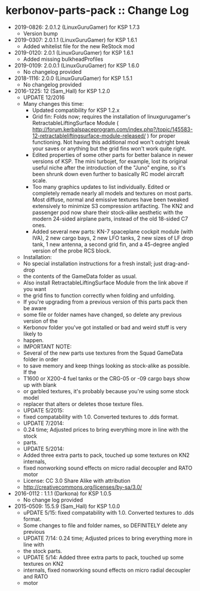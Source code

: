# kerbonov-parts-pack :: Change Log

* 2019-0826: 2.0.1.2 (LinuxGuruGamer) for KSP 1.7.3
	+ Version bump
* 2019-0307: 2.0.1.1 (LinuxGuruGamer) for KSP 1.6.1
	+ Added whitelist file for the new ReStock mod
* 2019-0120: 2.0.1 (LinuxGuruGamer) for KSP 1.6.1
	+ Added missing bulkheadProfiles
* 2019-0109: 2.0.0.1 (LinuxGuruGamer) for KSP 1.6.0
	+ No changelog provided
* 2018-1116: 2.0.0 (LinuxGuruGamer) for KSP 1.5.1
	+ No changelog provided
* 2016-1225: 12 (Sam_Hall) for KSP 1.2.0
	+ UPDATE 12/2016
	+ Many changes this time:
		- Updated compatibility for KSP 1.2.x
		- Grid fin: Folds now; requires the installation of linuxgurugamer's RetractableLiftingSurface Module ( <http://forum.kerbalspaceprogram.com/index.php?/topic/145583-12-retractableliftingsurface-module-released/> ) for proper functioning. Not having this additional mod won't outright break your saves or anything but the grid fins won't work quite right.
		- Edited properties of some other parts for better balance in newer versions of KSP. The mini turbojet, for example, lost its original useful niche after the introduction of the "Juno" engine, so it's been shrunk down even further to basically RC model aircraft scale.
		- Too many graphics updates to list individually. Edited or completely remade nearly all models and textures on most parts. Most diffuse, normal and emissive textures have been tweaked extensively to minimize S3 compression artifacting. The KN2 and passenger pod now share their stock-alike aesthetic with the modern 24-sided airplane parts, instead of the old 18-sided C7 ones.
		- Added several new parts: KN-7 spaceplane cockpit module (with IVA), 2 new cargo bays, 2 new LFO tanks, 2 new sizes of LF drop tank, 1 new antenna, a second grid fin, and a 45-degree angled version of the probe RCS block.
	+ Installation:
	+ No special installation instructions for a fresh install; just drag-and-drop
	+ the contents of the GameData folder as usual.
	+ Also install RetractableLiftingSurface Module from the link above if you want
	+ the grid fins to function correctly when folding and unfolding.
	+ If you're upgrading from a previous version of this parts pack then be aware
	+ some file or folder names have changed, so delete any previous version of the
	+ Kerbonov folder you've got installed or bad and weird stuff is very likely to
	+ happen.
	+ IMPORTANT NOTE:
	+ Several of the new parts use textures from the Squad GameData folder in order
	+ to save memory and keep things looking as stock-alike as possible. If the
	+ T1600 or X200-4 fuel tanks or the CRG-05 or -09 cargo bays show up with blank
	+ or garbled textures, it's probably because you're using some stock model
	+ replacer that alters or deletes those texture files.
	+ UPDATE 5/2015:
	+ fixed compatability with 1.0. Converted textures to .dds format.
	+ UPDATE 7/2014:
	+ 0.24 time; Adjusted prices to bring everything more in line with the stock
	+ parts.
	+ UPDATE 5/2014:
	+ Added three extra parts to pack, touched up some textures on KN2 internals,
	+ fixed nonworking sound effects on micro radial decoupler and RATO motor
	+ License: CC 3.0 Share Alike with attribution
	+ <http://creativecommons.org/licenses/by-sa/3.0/>
* 2016-0112 : 1.1.1 (Darkona) for KSP 1.0.5
	+ No change log provided
* 2015-0509: 15.5.9 (Sam_Hall) for KSP 1.0.0
	+ uPDATE 5/15: fixed compatability with 1.0. Converted textures to .dds format.
	+ Some changes to file and folder names, so DEFINITELY delete any previous
	+ UPDATE 7/14: 0.24 time; Adjusted prices to bring everything more in line with
	+ the stock parts.
	+ UPDATE 5/14: Added three extra parts to pack, touched up some textures on KN2
	+ internals, fixed nonworking sound effects on micro radial decoupler and RATO
	+ motor
